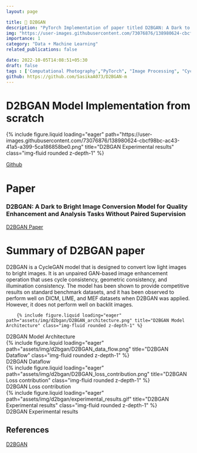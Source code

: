 ```yaml
---
layout: page

title: 🔆 D2BGAN  
description: "PyTorch Implementation of paper titled D2BGAN: A Dark to Bright Image Conversion Model for Quality Enhancement and Analysis Tasks Without Paired Supervision"
img: "https://user-images.githubusercontent.com/73076876/138980624-cbcf98bc-ac43-41a5-a399-5ca186858be0.png"
importance: 1
category: "Data + Machine Learning"
related_publications: false

date: 2022-10-05T14:08:51+05:30
draft: false
tags : ['Computational Photography',"PyTorch", "Image Processing", "CycleGAN"]
github: https://github.com/SasikaA073/D2BGAN-m
---
```

# D2BGAN Model Implementation from scratch

<div class="row">
    <div class="column">
        {% include figure.liquid loading="eager" path="https://user-images.githubusercontent.com/73076876/138980624-cbcf98bc-ac43-41a5-a399-5ca186858be0.png" title="D2BGAN Experimental results" class="img-fluid rounded z-depth-1" %}
    </div>
</div>

[Github](https://github.com/SasikaA073/D2BGAN-m)

# Paper 

### D2BGAN: A Dark to Bright Image Conversion Model for Quality Enhancement and Analysis Tasks Without Paired Supervision

[D2BGAN Paper](https://ieeexplore.ieee.org/document/9784432)

# Summary of D2BGAN paper

D2BGAN is a CycleGAN model that is designed to convert low light images to bright images. It is an unpaired GAN-based image enhancement operation that uses cycle consistency, geometric consistency, and illumination consistency. The model has been shown to provide competitive results on standard benchmark datasets, and it has been observed to perform well on DICM, LIME, and MEF datasets when D2BGAN was applied. However, it does not perform well on backlit images.



        {% include figure.liquid loading="eager" path="assets/img/d2bgan/D2BGAN_architecture.png" title="D2BGAN Model Architecture" class="img-fluid rounded z-depth-1" %}

<div class="caption">
    D2BGAN Model Architecture
</div>

<div class="row">
    <div class="column">
        {% include figure.liquid loading="eager" path="assets/img/d2bgan/D2BGAN_data_flow.png" title="D2BGAN Dataflow" class="img-fluid rounded z-depth-1" %}
    </div>
</div>
<div class="caption">
    D2BGAN Dataflow
</div>

<div class="row">
    <div class="column">
        {% include figure.liquid loading="eager" path="assets/img/d2bgan/D2BGAN_loss_contribution.png" title="D2BGAN Loss contribution" class="img-fluid rounded z-depth-1" %}
    </div>
</div>
<div class="caption">
    D2BGAN Loss contribution
</div>

<div class="row">
    <div class="column">
        {% include figure.liquid loading="eager" path="assets/img/d2bgan/experimental_results.gif" title="D2BGAN Experimental results" class="img-fluid rounded z-depth-1" %}
    </div>
</div>
<div class="caption">
    D2BGAN Experimental results
</div>

## References

[D2BGAN](https://arts.units.it/retrieve/e2913fdf-656a-f688-e053-3705fe0a67e0/D2BGAN_A_Dark_to_Bright_Image_Conversion_Model_for_Quality_Enhancement_and_Analysis_Tasks_Without_Paired_Supervision.pdf)